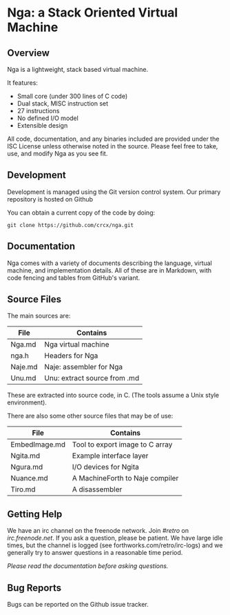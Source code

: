 # Nga: a Stack Oriented Virtual Machine

## Overview

Nga is a lightweight, stack based virtual machine.

It features:

* Small core (under 300 lines of C code)
* Dual stack, MISC instruction set
* 27 instructions
* No defined I/O model
* Extensible design

All code, documentation, and any binaries included are provided under
the ISC License unless otherwise noted in the source. Please feel free
to take, use, and modify Nga as you see fit.

## Development

Development is managed using the Git version control system. Our primary
repository is hosted on Github

You can obtain a current copy of the code by doing:

    git clone https://github.com/crcx/nga.git

## Documentation

Nga comes with a variety of documents describing the language, virtual
machine, and implementation details. All of these are in Markdown, with
code fencing and tables from GitHub's variant.

## Source Files

The main sources are:

| File          | Contains                        |
| ------------- | ------------------------------- |
| Nga.md        | Nga virtual machine             |
| nga.h         | Headers for Nga                 |
| Naje.md       | Naje: assembler for Nga         |
| Unu.md        | Unu: extract source from .md    |

These are extracted into source code, in C. (The tools assume a Unix
style environment).

There are also some other source files that may be of use:

| File          | Contains                        |
| ------------- | ------------------------------- |
| EmbedImage.md | Tool to export image to C array |
| Ngita.md      | Example interface layer         |
| Ngura.md      | I/O devices for Ngita           |
| Nuance.md     | A MachineForth to Naje compiler |
| Tiro.md       | A disassembler                  |

## Getting Help

We have an irc channel on the freenode network. Join *#retro* on
*irc.freenode.net*. If you ask a question, please be patient. We have
large idle times, but the channel is logged (see
forthworks.com/retro/irc-logs) and we generally try to answer questions
in a reasonable time period.

*Please read the documentation before asking questions.*

## Bug Reports

Bugs can be reported on the Github issue tracker.
